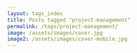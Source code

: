```yaml
---
layout: tags_index
title: Posts tagged "project-management"
permalink: /tags/project-management/
image: /assets/images/cover.jpg
image2: /assets/images/cover-mobile.jpg
---
```

